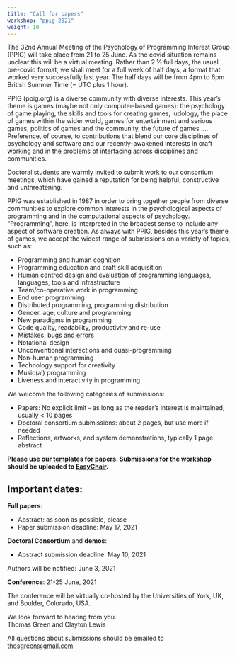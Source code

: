```yaml
---
title: "Call for papers"
workshop: "ppig-2021"
weight: 10
---
```


The 32nd Annual Meeting of the Psychology of Programming Interest Group (PPIG) will take place from 21 to 25 June. As the covid situation remains unclear this will be a virtual meeting. Rather than 2 ½ full days, the usual pre-covid format, we shall meet for a full week of half days, a format that worked very successfully last year. The half days will be from 4pm to 6pm British Summer Time (= UTC plus 1 hour).

PPIG (ppig.org) is a diverse community with diverse interests. This year’s theme is games (maybe not only computer-based games):  the psychology of game playing, the skills and tools for creating games, ludology, the place of games within the wider world, games for entertainment and serious games, politics of games and the community, the future of games .... Preference, of course, to contributions that blend our core disciplines of psychology and software and our recently-awakened interests in craft working and in the problems of interfacing across disciplines and communities.

Doctoral students are warmly invited to submit work to our consortium meetings, which have gained a reputation for being helpful, constructive and unthreatening.

PPIG was established in 1987 in order to bring together people from diverse communities to explore common interests in the psychological aspects of programming and in the computational aspects of psychology. “Programming”, here, is interpreted in the broadest sense to include any aspect of software creation. As always with PPIG, besides this year’s theme of games, we accept the widest range of submissions on a variety of topics, such as:

- Programming and human cognition
- Programming education and craft skill acquisition
- Human centred design and evaluation of programming languages, languages, tools and infrastructure
- Team/co-operative work in programming
- End user programming
- Distributed programming, programming distribution
- Gender, age, culture and programming
- New paradigms in programming
- Code quality, readability, productivity and re-use
- Mistakes, bugs and errors
- Notational design
- Unconventional interactions and quasi-programming
- Non-human programming
- Technology support for creativity
- Music(al) programming
- Liveness and interactivity in programming


We welcome the following categories of submissions:

- Papers: No explicit limit - as long as the reader’s interest is maintained, usually < 10 pages
- Doctoral consortium submissions: about 2 pages, but use more if needed
- Reflections, artworks, and system demonstrations, typically 1 page abstract

**Please use [our templates](/author-resources/paper-templates) for papers. Submissions for the workshop should be uploaded to [EasyChair](https://easychair.org/conferences/?conf=ppig2021).**

## Important dates:

**Full papers**:
* Abstract: as soon as possible, please
* Paper submission deadline: May 17, 2021

**Doctoral Consortium** and **demos**:
* Abstract submission deadline: May 10, 2021

Authors will be notified: June 3, 2021

**Conference**: 21-25 June, 2021


The conference will be virtually co-hosted by the Universities of York, UK, and Boulder, Colorado, USA.


We look forward to hearing from you. \
Thomas Green and Clayton Lewis

All questions about submissions should be emailed to thosgreen@gmail.com
